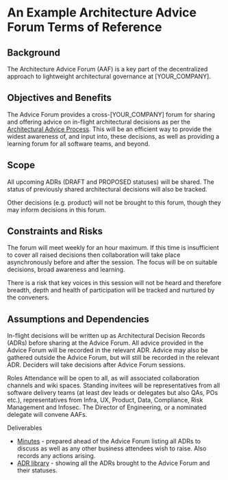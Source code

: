 # An Example Architecture Advice Forum Terms of Reference

## Background
The Architecture Advice Forum (AAF) is a key part of the decentralized approach to lightweight architectural governance at [YOUR_COMPANY].

## Objectives and Benefits
The Advice Forum provides a cross-[YOUR_COMPANY] forum for sharing and offering advice on in-flight architectural decisions as per the [Architectural Advice Process](LINK-TO-DEFINITION). This will be an efficient way to provide the widest awareness of, and input into, these decisions, as well as providing a learning forum for all software teams, and beyond.

## Scope
All upcoming ADRs (DRAFT and PROPOSED statuses) will be shared. The status of previously shared architectural decisions will also be tracked.

Other decisions (e.g. product) will not be brought to this forum, though they may inform decisions in this forum. 

## Constraints and Risks
The forum will meet weekly for an hour maximum. If this time is insufficient to cover all raised decisions then collaboration will take place asynchronously before and after the session. The focus will be on suitable decisions, broad awareness and learning.

There is a risk that key voices in this session will not be heard and therefore breadth, depth and health of participation will be tracked and nurtured by the conveners.

## Assumptions and Dependencies
In-flight decisions will be written up as Architectural Decision Records (ADRs) before sharing at the Advice Forum. All advice provided in the Advice Forum will be recorded in the relevant ADR. Advice may also be gathered outside the Advice Forum, but will still be recorded in the relevant ADR. Deciders will take decisions after Advice Forum sessions.  

Roles
Attendance will be open to all, as will associated collaboration channels and wiki spaces. Standing invitees will be representatives from all software delivery teams (at least dev leads or delegates but also QAs, POs etc.), representatives from Infra, UX, Product, Data, Compliance, Risk Management and Infosec. The Director of Engineering, or a nominated delegate will convene AAFs.

Deliverables
* [Minutes](LINK-TO-THIS) - prepared ahead of the Advice Forum listing all ADRs to discuss as well as any other business attendees wish to raise. Also records any actions arising. 
* [ADR library](LINK-TO-THIS) - showing all the ADRs brought to the Advice Forum and their statuses. 
